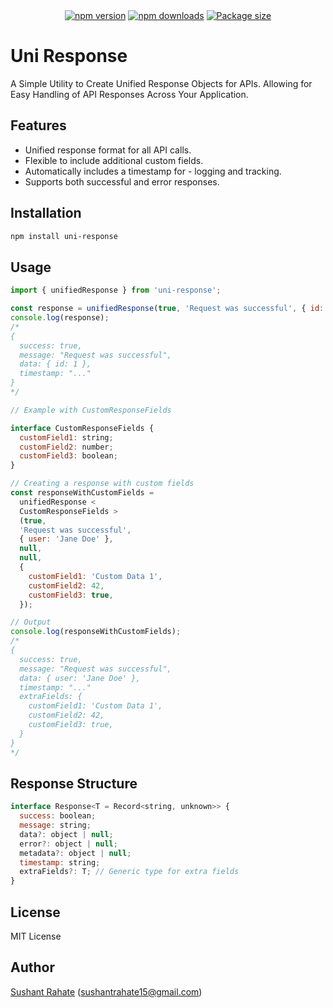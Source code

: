 <div align="center">
  <a href="https://www.npmjs.com/package/uni-response"><img src="https://img.shields.io/npm/v/uni-response?maxAge=3600" alt="npm version" /></a>
  <a href="https://www.npmjs.com/package/uni-response"><img src="https://img.shields.io/npm/dt/uni-response?maxAge=3600" alt="npm downloads" /></a>
   <a href="https://www.npmjs.com/package/uni-response"><img src="https://img.shields.io/bundlephobia/minzip/uni-response" alt="Package size" /></a>
</div>

# Uni Response

A Simple Utility to Create Unified Response Objects for APIs. Allowing for Easy Handling of API Responses Across Your Application.

## Features

- Unified response format for all API calls.
- Flexible to include additional custom fields.
- Automatically includes a timestamp for - logging and tracking.
- Supports both successful and error responses.

## Installation

```bash
npm install uni-response
```

## Usage

```js
import { unifiedResponse } from 'uni-response';

const response = unifiedResponse(true, 'Request was successful', { id: 1 });
console.log(response);
/*
{
  success: true,
  message: "Request was successful",
  data: { id: 1 },
  timestamp: "..."
}
*/
```

```js
// Example with CustomResponseFields

interface CustomResponseFields {
  customField1: string;
  customField2: number;
  customField3: boolean;
}

// Creating a response with custom fields
const responseWithCustomFields =
  unifiedResponse <
  CustomResponseFields >
  (true,
  'Request was successful',
  { user: 'Jane Doe' },
  null,
  null,
  {
    customField1: 'Custom Data 1',
    customField2: 42,
    customField3: true,
  });

// Output
console.log(responseWithCustomFields);
/*
{
  success: true,
  message: "Request was successful",
  data: { user: 'Jane Doe' },
  timestamp: "..."
  extraFields: {
    customField1: 'Custom Data 1',
    customField2: 42,
    customField3: true,
  }
}
*/
```

## Response Structure

```js
interface Response<T = Record<string, unknown>> {
  success: boolean;
  message: string;
  data?: object | null;
  error?: object | null;
  metadata?: object | null;
  timestamp: string;
  extraFields?: T; // Generic type for extra fields
}
```

## License

MIT License

## Author

[Sushant Rahate](https://github.com/sushantrahate) ([sushantrahate15@gmail.com](mailto:sushantrahate15@gmail.com))
